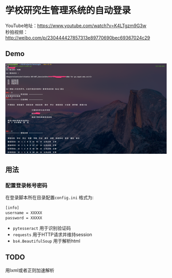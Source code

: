 # 学校研究生管理系统的自动登录
YouTube地址：https://www.youtube.com/watch?v=K4LTgzm9G3w </br>
秒拍视频：http://weibo.com/p/230444427857313e89770690bec69367024c29 </br>

## Demo
![](img/dev-v2.5-demo.png)

## 用法
### 配置登录帐号密码
在登录脚本所在目录配置`config.ini`  格式为: </br>
```
[info]
username = XXXXX
password = XXXXX
```

- `pytesseract` 用于识别验证码
- `requests` 用于HTTP请求并维持session
- `bs4.BeautifulSoup` 用于解析html

## TODO
用lxml或者正则加速解析
